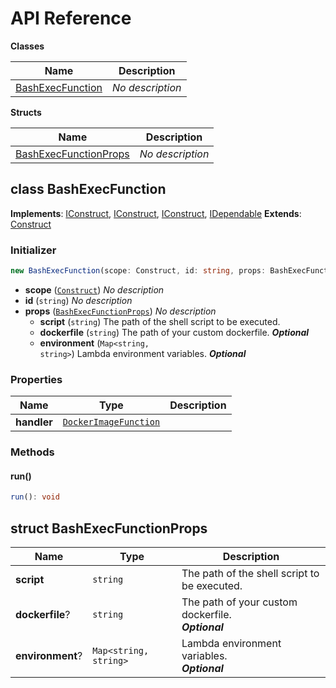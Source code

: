 # API Reference

**Classes**

Name|Description
----|-----------
[BashExecFunction](#cdk-lambda-bash-bashexecfunction)|*No description*


**Structs**

Name|Description
----|-----------
[BashExecFunctionProps](#cdk-lambda-bash-bashexecfunctionprops)|*No description*



## class BashExecFunction  <a id="cdk-lambda-bash-bashexecfunction"></a>



__Implements__: [IConstruct](#constructs-iconstruct), [IConstruct](#aws-cdk-core-iconstruct), [IConstruct](#constructs-iconstruct), [IDependable](#aws-cdk-core-idependable)
__Extends__: [Construct](#aws-cdk-core-construct)

### Initializer




```ts
new BashExecFunction(scope: Construct, id: string, props: BashExecFunctionProps)
```

* **scope** (<code>[Construct](#aws-cdk-core-construct)</code>)  *No description*
* **id** (<code>string</code>)  *No description*
* **props** (<code>[BashExecFunctionProps](#cdk-lambda-bash-bashexecfunctionprops)</code>)  *No description*
  * **script** (<code>string</code>)  The path of the shell script to be executed. 
  * **dockerfile** (<code>string</code>)  The path of your custom dockerfile. __*Optional*__
  * **environment** (<code>Map<string, string></code>)  Lambda environment variables. __*Optional*__



### Properties


Name | Type | Description 
-----|------|-------------
**handler** | <code>[DockerImageFunction](#aws-cdk-aws-lambda-dockerimagefunction)</code> | <span></span>

### Methods


#### run() <a id="cdk-lambda-bash-bashexecfunction-run"></a>



```ts
run(): void
```







## struct BashExecFunctionProps  <a id="cdk-lambda-bash-bashexecfunctionprops"></a>






Name | Type | Description 
-----|------|-------------
**script** | <code>string</code> | The path of the shell script to be executed.
**dockerfile**? | <code>string</code> | The path of your custom dockerfile.<br/>__*Optional*__
**environment**? | <code>Map<string, string></code> | Lambda environment variables.<br/>__*Optional*__



